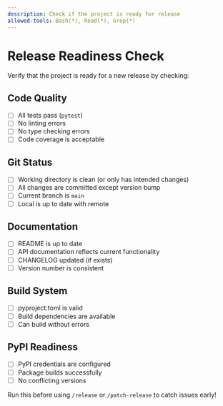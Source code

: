 ```yaml
---
description: Check if the project is ready for release
allowed-tools: Bash(*), Read(*), Grep(*)
---
```


# Release Readiness Check

Verify that the project is ready for a new release by checking:

## Code Quality
- [ ] All tests pass (`pytest`)
- [ ] No linting errors
- [ ] No type checking errors
- [ ] Code coverage is acceptable

## Git Status
- [ ] Working directory is clean (or only has intended changes)
- [ ] All changes are committed except version bump
- [ ] Current branch is `main`
- [ ] Local is up to date with remote

## Documentation
- [ ] README is up to date
- [ ] API documentation reflects current functionality
- [ ] CHANGELOG updated (if exists)
- [ ] Version number is consistent

## Build System
- [ ] pyproject.toml is valid
- [ ] Build dependencies are available
- [ ] Can build without errors

## PyPI Readiness  
- [ ] PyPI credentials are configured
- [ ] Package builds successfully
- [ ] No conflicting versions

Run this before using `/release` or `/patch-release` to catch issues early!